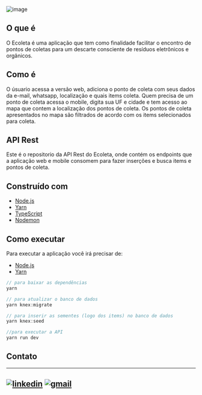 ![image](https://user-images.githubusercontent.com/54194337/83948273-83992f00-a7f2-11ea-90c5-850effb3d3ef.png)

## O que é

O Ecoleta é uma aplicação que tem como finalidade facilitar o encontro de pontos de coletas para um descarte consciente de resíduos
eletrônicos e orgânicos.

## Como é

O úsuario acessa a versão web, adiciona o ponto de coleta com seus dados da e-mail, whatsapp, localização e quais items coleta. 
Quem precisa de um ponto de coleta acessa o mobile, digita sua UF e cidade e tem acesso ao mapa que contem a localização dos pontos
de coleta.
Os pontos de coleta apresentados no mapa são filtrados de acordo com os items selecionados para coleta.

## API Rest

Este é o repositorio da API Rest do Ecoleta, onde contém os endpoints que a aplicação web e mobile consomem para fazer inserções e busca 
items e pontos de coleta.

## Construído com

- [Node.js](https://github.com/nodejs/node)
- [Yarn](https://github.com/yarnpkg/yarn)
- [TypeScript](https://github.com/microsoft/TypeScript)
- [Nodemon](https://github.com/remy/nodemon)

## Como executar

Para executar a aplicação você irá precisar de:
- [Node.js](https://github.com/nodejs/node)
- [Yarn](https://github.com/yarnpkg/yarn)

```javascript
// para baixar as dependências
yarn

// para atualizar o banco de dados
yarn knex:migrate

// para inserir as sementes (logo dos items) no banco de dados
yarn knex:seed

//para executar a API
yarn run dev 

```

## Contato 
---
[![linkedin](https://user-images.githubusercontent.com/54194337/83949361-be529580-a7f9-11ea-8cf6-bd38a1e8192f.png)][1]   [![gmail](https://user-images.githubusercontent.com/54194337/83949316-69168400-a7f9-11ea-9667-074e647a771b.png)][2]
---
[1]: https://www.linkedin.com/in/gabriel-gustavo-4946b7174/
[2]: mailto:gabrielgustavoandrade@gmail.com
